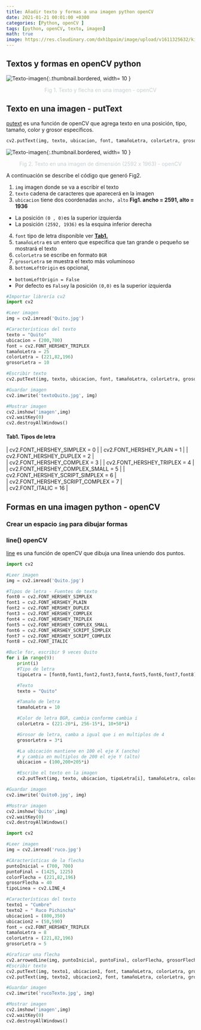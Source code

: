 ```yaml
---
title: Añadir texto y formas a una imagen python openCV
date: 2021-01-21 00:01:00 +0300
categories: [Python, openCV ]
tags: [python, openCV, texto, imagen]   
math: true
image: https://res.cloudinary.com/dxh1bpaim/image/upload/v1611325632/kipunaEC/imagen-texto/rucoTexto-min_jgsgs1.jpg
---
```


## Textos y formas en openCV python

![Texto-imagen](https://res.cloudinary.com/dxh1bpaim/image/upload/c_scale,h_1934,w_2591/v1611325632/kipunaEC/imagen-texto/rucoTexto-min_jgsgs1.jpg){:.thumbnail.bordered, width= 10 }

<center>
<p style="color: rgb(199,207,210);"> Fig 1. Texto y flecha en una imagen - openCV </p>
</center>

## Texto en una imagen - **putText**

[putext](https://docs.opencv.org/master/d6/d6e/group__imgproc__draw.html#ga5126f47f883d730f633d74f07456c576) es una función de openCV que agrega texto en una posición, tipo, tamaño, color y grosor específicos. 

```python
cv2.putText(img, texto, ubicacion, font, tamañoLetra, colorLetra, grosorLetra, bottomLeftOrigin = False)
```

![Texto-imagen](https://res.cloudinary.com/dxh1bpaim/image/upload/c_scale,h_1936,w_2591/v1611339416/kipunaEC/imagen-texto/Quito1_hqvwrt.jpg){:.thumbnail.bordered, width= 10 }

<center>
<p style="color: rgb(199,207,210);"> Fig 2. Texto en una imagen de dimensión (2592 x 1963) - openCV </p>
</center>
 
A continuación se describe el código que generó Fig2. 

1. `img` imagen donde se va a escribir el texto
2. `texto` cadena de caracteres que aparecerá en la imagen
3. `ubicacion` tiene dos coordenadas `ancho, alto` **Fig1. ancho = 2591, alto = 1936**
 * La posición `(0 , 0)`es la superior izquierda
 * La posición `(2592, 1936)` es la esquina inferior derecha
4. `font` tipo de letra disponible ver [**Tab1.**](#tab1-tipos-de-letra)
5. `tamañoLetra` es un entero que especifica que tan grande o pequeño se mostrará el texto
6. `colorLetra` se escribe en formato `BGR`
7. `grosorLetra` se muestra el texto más voluminoso
8. `bottomLeftOrigin` es opcional, 
 * `bottomLeftOrigin = False`
 * Por defecto es `False`y la posición `(0,0)` es la superior izquierda

```python
#Importar librería cv2
import cv2

#Leer imagen
img = cv2.imread('Quito.jpg')

#Características del texto
texto = "Quito"
ubicacion = (200,700)
font = cv2.FONT_HERSHEY_TRIPLEX
tamañoLetra = 25
colorLetra = (221,82,196)
grosorLetra = 10

#Escribir texto
cv2.putText(img, texto, ubicacion, font, tamañoLetra, colorLetra, grosorLetra)

#Guardar imagen
cv2.imwrite('textoQuito.jpg', img)

#Mostrar imagen
cv2.imshow('imagen',img)
cv2.waitKey(0)
cv2.destroyAllWindows()
```

#### Tab1. Tipos de letra

 | cv2.FONT_HERSHEY_SIMPLEX = 0	|
 | cv2.FONT_HERSHEY_PLAIN = 1		|
 | cv2.FONT_HERSHEY_DUPLEX = 2	|	
 | cv2.FONT_HERSHEY_COMPLEX = 3	|
 | cv2.FONT_HERSHEY_TRIPLEX = 4	|
 | cv2.FONT_HERSHEY_COMPLEX_SMALL = 5	|
 | cv2.FONT_HERSHEY_SCRIPT_SIMPLEX = 6 |	
 | cv2.FONT_HERSHEY_SCRIPT_COMPLEX = 7 |	
 | cv2.FONT_ITALIC = 16		|	

## Formas en una imagen python - openCV 
### Crear un espacio `img` para dibujar formas

### **line()** openCV

[line](https://docs.opencv.org/master/d6/d6e/group__imgproc__draw.html#ga7078a9fae8c7e7d13d24dac2520ae4a2) es una función de openCV que dibuja una línea uniendo dos puntos. 

```python
import cv2

#Leer imagen
img = cv2.imread('Quito.jpg')

#Tipos de letra - Fuentes de texto
font0 = cv2.FONT_HERSHEY_SIMPLEX
font1 = cv2.FONT_HERSHEY_PLAIN
font2 = cv2.FONT_HERSHEY_DUPLEX
font3 = cv2.FONT_HERSHEY_COMPLEX
font4 = cv2.FONT_HERSHEY_TRIPLEX
font5 = cv2.FONT_HERSHEY_COMPLEX_SMALL
font6 = cv2.FONT_HERSHEY_SCRIPT_SIMPLEX
font7 = cv2.FONT_HERSHEY_SCRIPT_COMPLEX
font8 = cv2.FONT_ITALIC

#Bucle for, escribir 9 veces Quito
for i in range(9):
    print(i)
    #Tipo de letra
    tipoLetra = [font0,font1,font2,font3,font4,font5,font6,font7,font8]

    #Texto
    texto = "Quito"

    #Tamaño de letra
    tamañoLetra = 10

    #Color de letra BGR, cambia conforme cambia i
    colorLetra = (221-20*i, 256-15*i, 10+50*i)

    #Grosor de letra, camba a igual que i en multiplos de 4
    grosorLetra = 3*i

    #La ubicación mantiene en 100 el eje X (ancho)
    # y cambia en multiplos de 200 el eje Y (alto)
    ubicacion = (100,200+205*i)

    #Escribe el texto en la imagen
    cv2.putText(img, texto, ubicacion, tipoLetra[i], tamañoLetra, colorLetra, grosorLetra, cv2.LINE_AA)

#Guardar imagen
cv2.imwrite('Quito0.jpg', img)

#Mostrar imagen
cv2.imshow('Quito',img)
cv2.waitKey(0)
cv2.destroyAllWindows()
``` 






```python
import cv2

#Leer imagen
img = cv2.imread('ruco.jpg')

#CAracterísticas de la flecha
puntoInicial = (700, 700)
puntoFinal = (1425, 1225)
colorFlecha = (221,82,196)
grosorFlecha = 40
tipoLinea = cv2.LINE_4

#Características del texto
texto1 = "Cumbre"
texto2 = " Ruco Pichincha"
ubicacion1 = (800,350)
ubicacion2 = (50,590)
font = cv2.FONT_HERSHEY_TRIPLEX
tamañoLetra = 8
colorLetra = (221,82,196)
grosorLetra = 5

#Graficar una flecha
cv2.arrowedLine(img, puntoInicial, puntoFinal, colorFlecha, grosorFlecha, tipoLinea)
#Escribir texto
cv2.putText(img, texto1, ubicacion1, font, tamañoLetra, colorLetra, grosorLetra, cv2.LINE_AA)
cv2.putText(img, texto2, ubicacion2, font, tamañoLetra, colorLetra, grosorLetra, cv2.LINE_AA)

#Guardar imagen
cv2.imwrite('rucoTexto.jpg', img)

#Mostrar imagen
cv2.imshow('imagen',img)
cv2.waitKey(0)
cv2.destroyAllWindows()
```

